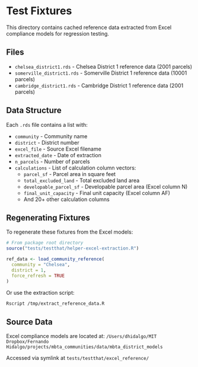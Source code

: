 # Test Fixtures

This directory contains cached reference data extracted from Excel compliance models for regression testing.

## Files

- `chelsea_district1.rds` - Chelsea District 1 reference data (2001 parcels)
- `somerville_district1.rds` - Somerville District 1 reference data (10001 parcels)
- `cambridge_district1.rds` - Cambridge District 1 reference data (2001 parcels)

## Data Structure

Each `.rds` file contains a list with:

- `community` - Community name
- `district` - District number
- `excel_file` - Source Excel filename
- `extracted_date` - Date of extraction
- `n_parcels` - Number of parcels
- `calculations` - List of calculation column vectors:
  - `parcel_sf` - Parcel area in square feet
  - `total_excluded_land` - Total excluded land area
  - `developable_parcel_sf` - Developable parcel area (Excel column N)
  - `final_unit_capacity` - Final unit capacity (Excel column AF)
  - And 20+ other calculation columns

## Regenerating Fixtures

To regenerate these fixtures from the Excel models:

```r
# From package root directory
source("tests/testthat/helper-excel-extraction.R")

ref_data <- load_community_reference(
  community = "Chelsea",
  district = 1,
  force_refresh = TRUE
)
```

Or use the extraction script:

```bash
Rscript /tmp/extract_reference_data.R
```

## Source Data

Excel compliance models are located at:
`/Users/dhidalgo/MIT Dropbox/Fernando Hidalgo/projects/mbta_communities/data/mbta_district_models`

Accessed via symlink at `tests/testthat/excel_reference/`
